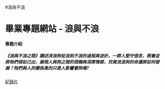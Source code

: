 #浪與不浪

<h1>畢業專題網站  - 浪與不浪 </h1>
<h4>專題介紹</h4>
<h5>
《浪與不浪之間》講述流浪狗從浪到不浪的過程與波折，一群人堅守信念，照養並將牠們視如己出，展現人與狗之間的信賴與深厚情感，究竟流浪狗的命運將如何發展？牠們與人的關係真的只是人影響著狗嗎?
</h5>

[紀錄片](https://youtu.be/HyabYtOuVbI)
